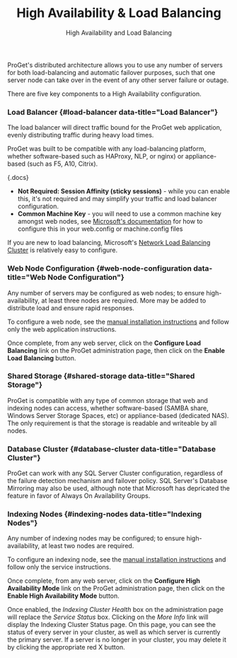 ﻿---
title: High Availability & Load Balancing
subtitle: High Availability and Load Balancing
sequence: 300
keywords: proget, installation

---
ProGet's distributed architecture allows you to use any number of servers for both load-balancing and automatic failover purposes, such that one server node can take over in the event of any other server failure or outage.

  There are five key components to a High Availability configuration.

  ### Load Balancer {#load-balancer data-title="Load Balancer"}

The load balancer will direct traffic bound for the ProGet web application, evenly distributing traffic during heavy load times.

ProGet was built to be compatible with any load-balancing platform, whether software-based such as HAProxy, NLP, or nginx) or appliance-based (such as F5, A10, Citrix).

{.docs}
- **Not Required: Session Affinity (sticky sessions)** - while you can enable this, it's not required
and may simplify your traffic and load balancer configuration.
- **Common Machine Key** - you will need to use a common machine key amongst web nodes, see [Microsoft's documentation](https://msdn.microsoft.com/library/w8h3skw9) for how to configure this in your web.config or machine.config files

If you are new to load balancing, Microsoft's [Network Load Balancing Cluster](https://technet.microsoft.com/en-us/library/cc771008.aspx) is relatively easy to configure.

### Web Node Configuration {#web-node-configuration data-title="Web Node Configuration"}

Any number of servers may be configured as web nodes; to ensure high-availability, at least three nodes are required. More may be added to distribute load and ensure rapid responses.

To configure a web node, see the [manual installation instructions](/support/documentation/proget/installation/manual) and follow only the web application instructions.

  Once complete, from any web server, click on the **Configure Load Balancing** link on the ProGet administration page, then click on the **Enable Load Balancing** button.

### Shared Storage {#shared-storage data-title="Shared Storage"}

ProGet is compatible with any type of common storage that web and indexing nodes can access, whether software-based (SAMBA share, Windows Server Storage Spaces, etc) or appliance-based (dedicated NAS). The only requirement is that the storage is readable and writeable by all nodes.

### Database Cluster {#database-cluster data-title="Database Cluster"}

ProGet can work with any SQL Server Cluster configuration, regardless of the failure detection mechanism and failover policy. SQL Server's Database Mirroring may also be used, although note that Microsoft has depricated the feature in favor of Always On Availability Groups.

### Indexing Nodes {#indexing-nodes data-title="Indexing Nodes"}

Any number of indexing nodes may be configured; to ensure high-availability, at least two nodes are required.

To configure an indexing node, see the [manual installation instructions](/support/documentation/proget/installation/manual) and follow only the service instructions.

Once complete, from any web server, click on the **Configure High Availability Mode** link on the ProGet administration page, then click on the **Enable High Availability Mode** button.

Once enabled, the *Indexing Cluster Health* box on the administration page will replace the *Service Status* box. Clicking on the *More Info* link will display the Indexing Cluster Status page. On this page, you can see the status of every server in your cluster, as well as which server is currently the primary server. If a server is no longer in your cluster, you may delete it by clicking the appropriate red X button.
